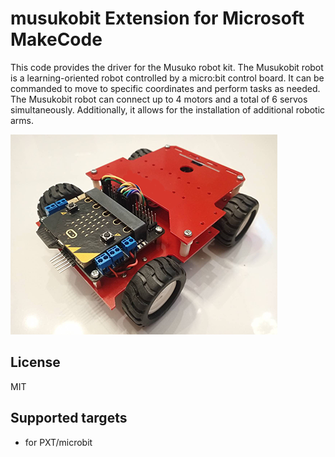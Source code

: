 # musukobit Extension for Microsoft MakeCode

This code provides the driver for the Musuko robot kit.
The Musukobit robot is a learning-oriented robot controlled by a micro:bit control board. It can be commanded to move to specific coordinates and perform tasks as needed. The Musukobit robot can connect up to 4 motors and a total of 6 servos simultaneously. Additionally, it allows for the installation of additional robotic arms.

![MUSUKOBIT](/icon.png)



## License  
MIT  
  
## Supported targets  
* for PXT/microbit  

